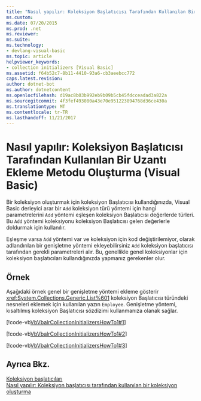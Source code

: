 ```yaml
---
title: "Nasıl yapılır: Koleksiyon Başlatıcısı Tarafından Kullanılan Bir Uzantı Ekleme Metodu Oluşturma (Visual Basic)"
ms.custom: 
ms.date: 07/20/2015
ms.prod: .net
ms.reviewer: 
ms.suite: 
ms.technology:
- devlang-visual-basic
ms.topic: article
helpviewer_keywords:
- collection initializers [Visual Basic]
ms.assetid: f64b52c7-8b11-4410-93a6-cb3aeebcc772
caps.latest.revision: 
author: dotnet-bot
ms.author: dotnetcontent
ms.openlocfilehash: d19ac8b03b992eb9b09b5cb45fdcceadad3a822a
ms.sourcegitcommit: 4f3fef493080a43e70e951223894768d36ce430a
ms.translationtype: MT
ms.contentlocale: tr-TR
ms.lasthandoff: 11/21/2017
---
```

# <a name="how-to-create-an-add-extension-method-used-by-a-collection-initializer-visual-basic"></a>Nasıl yapılır: Koleksiyon Başlatıcısı Tarafından Kullanılan Bir Uzantı Ekleme Metodu Oluşturma (Visual Basic)
Bir koleksiyon oluşturmak için koleksiyon Başlatıcısı kullandığınızda, Visual Basic derleyici arar bir `Add` koleksiyon türü yöntemi için hangi parametrelerini `Add` yöntemi eşleşen koleksiyon Başlatıcısı değerlerde türleri. Bu `Add` yöntemi koleksiyonu koleksiyon Başlatıcısı gelen değerlerle doldurmak için kullanılır.  
  
 Eşleşme varsa `Add` yöntemi var ve koleksiyon için kod değiştirilemiyor, olarak adlandırılan bir genişletme yöntemi ekleyebilirsiniz `Add` koleksiyon başlatıcısı tarafından gerekli parametreleri alır. Bu, genellikle genel koleksiyonlar için koleksiyon başlatıcıları kullandığınızda yapmanız gerekenler olur.  
  
## <a name="example"></a>Örnek  
 Aşağıdaki örnek genel bir genişletme yöntemi ekleme gösterir <xref:System.Collections.Generic.List%601> koleksiyon Başlatıcısı türündeki nesneleri eklemek için kullanılan yazın `Employee`. Genişletme yöntemi, kısaltılmış koleksiyon Başlatıcısı sözdizimi kullanmanıza olanak sağlar.  
  
 [!code-vb[VbVbalrCollectionInitializersHowTo1#1](../../../../visual-basic/programming-guide/language-features/collection-initializers/codesnippet/VisualBasic/how-to-create-an-add-extension-method-used-by-a-collection-initializer_1.vb)]  
  
 [!code-vb[VbVbalrCollectionInitializersHowTo1#2](../../../../visual-basic/programming-guide/language-features/collection-initializers/codesnippet/VisualBasic/how-to-create-an-add-extension-method-used-by-a-collection-initializer_2.vb)]  
  
 [!code-vb[VbVbalrCollectionInitializersHowTo1#3](../../../../visual-basic/programming-guide/language-features/collection-initializers/codesnippet/VisualBasic/how-to-create-an-add-extension-method-used-by-a-collection-initializer_3.vb)]  
  
## <a name="see-also"></a>Ayrıca Bkz.  
 [Koleksiyon başlatıcıları](../../../../visual-basic/programming-guide/language-features/collection-initializers/index.md)  
 [Nasıl yapılır: Koleksiyon başlatıcısı tarafından kullanılan bir koleksiyon oluşturma](../../../../visual-basic/programming-guide/language-features/collection-initializers/how-to-create-a-collection-used-by-a-collection-initializer.md)
